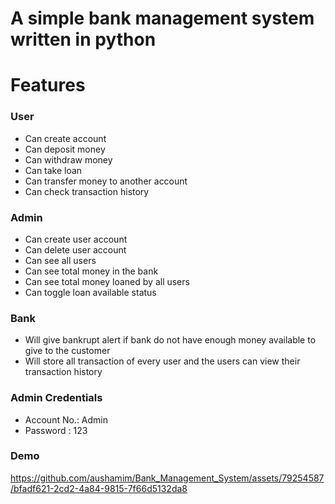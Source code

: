 # A simple bank management system written in python

# Features

### User

- Can create account
- Can deposit money
- Can withdraw money
- Can take loan
- Can transfer money to another account
- Can check transaction history

### Admin

- Can create user account
- Can delete user account
- Can see all users
- Can see total money in the bank
- Can see total money loaned by all users
- Can toggle loan available status

### Bank

- Will give bankrupt alert if bank do not have enough money available to give to the customer
- Will store all transaction of every user and the users can view their transaction history

### Admin Credentials

- Account No.: Admin
- Password : 123

### Demo
https://github.com/aushamim/Bank_Management_System/assets/79254587/bfadf621-2cd2-4a84-9815-7f66d5132da8

